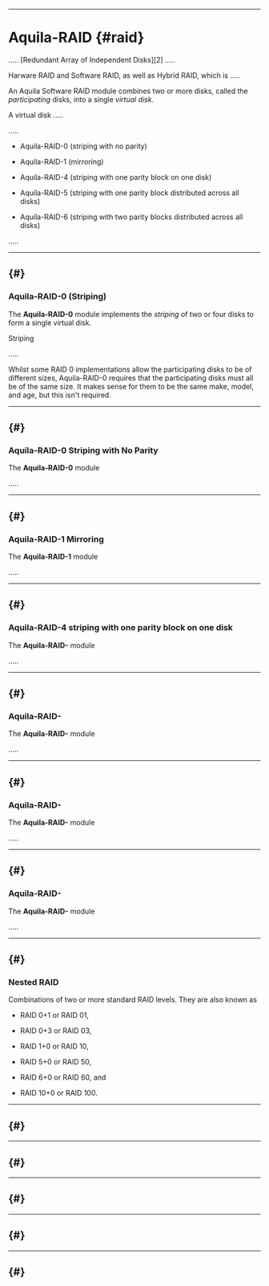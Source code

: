 -----------------------------------------------------------------------------------------------
# Aquila-RAID {#raid}

..... [Redundant Array of Independent Disks][2] .....

Harware RAID and Software RAID, as well as Hybrid RAID, which is .....

An Aquila Software RAID module combines two or more disks, called the _participating_ disks,
into a single _virtual disk_. 

A virtual disk .....

.....

 * Aquila-RAID-0 (striping with no parity)

 * Aquila-RAID-1 (mirroring)

 * Aquila-RAID-4 (striping with one parity block on one disk)

 * Aquila-RAID-5 (striping with one parity block distributed across all disks)

 * Aquila-RAID-6 (striping with two parity blocks distributed across all disks)

.....


-----------------------------------------------------------------------------------------------
## {#}





### Aquila-RAID-0 (Striping)

The __Aquila-RAID-0__ module implements the _striping_ of two or four disks to form a single
virtual disk. 

Striping 

.....

Whilst some RAID 0 implementations allow the participating disks to be of different sizes,
Aquila-RAID-0 requires that the participating disks must all be of the same size. It makes
sense for them to be the same make, model, and age, but this isn't required. 


-----------------------------------------------------------------------------------------------
## {#}




### Aquila-RAID-0 Striping with No Parity

The __Aquila-RAID-0__ module 

.....


-----------------------------------------------------------------------------------------------
## {#}




### Aquila-RAID-1 Mirroring

The __Aquila-RAID-1__ module 

.....


-----------------------------------------------------------------------------------------------
## {#}




### Aquila-RAID-4 striping with one parity block on one disk

The __Aquila-RAID-__ module 

.....


-----------------------------------------------------------------------------------------------
## {#}




### Aquila-RAID-

The __Aquila-RAID-__ module 

.....


-----------------------------------------------------------------------------------------------
## {#}




### Aquila-RAID-

The __Aquila-RAID-__ module 

.....


-----------------------------------------------------------------------------------------------
## {#}




### Aquila-RAID-

The __Aquila-RAID-__ module 

.....


-----------------------------------------------------------------------------------------------
## {#}




### Nested RAID

Combinations of two or more standard RAID levels. They are also known as 

 * RAID 0+1 or RAID 01,

 * RAID 0+3 or RAID 03, 

 * RAID 1+0 or RAID 10, 

 * RAID 5+0 or RAID 50, 

 * RAID 6+0 or RAID 60, and 

 * RAID 10+0 or RAID 100.





-----------------------------------------------------------------------------------------------
## {#}




-----------------------------------------------------------------------------------------------
## {#}




-----------------------------------------------------------------------------------------------
## {#}




-----------------------------------------------------------------------------------------------
## {#}




-----------------------------------------------------------------------------------------------
## {#}





